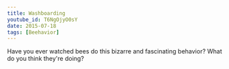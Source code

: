 ```yaml
---
title: Washboarding
youtube_id: T6NgOjyO0sY
date: 2015-07-18
tags: [Beehavior]
---
```

Have you ever watched bees do this bizarre and fascinating behavior? What do you think they're doing?